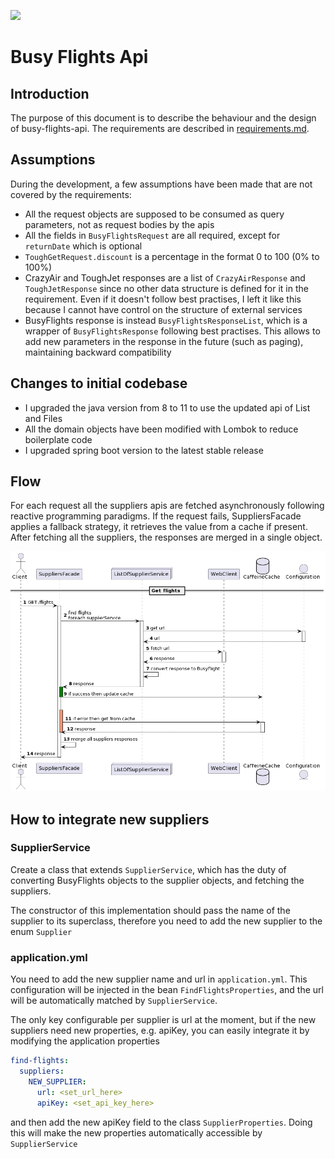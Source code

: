 ![](https://github.com/robertobatts/busy-flights-api/actions/workflows/maven.yml/badge.svg)
# Busy Flights Api

## Introduction
The purpose of this document is to describe the behaviour and the design of busy-flights-api.
The requirements are described in [requirements.md](./requirements.md).

## Assumptions
During the development, a few assumptions have been made that are not covered by the requirements:
- All the request objects are supposed to be consumed as query parameters, not as request bodies by the apis
- All the fields in `BusyFlightsRequest` are all required, except for `returnDate` which is optional
- `ToughGetRequest.discount` is a percentage in the format 0 to 100 (0% to 100%)
- CrazyAir and ToughJet responses are a list of `CrazyAirResponse` and `ToughJetResponse` since no other data structure is defined for it in the requirement. Even if it doesn't follow best practises, I left it like this because I cannot have control on the structure of external services
- BusyFlights response is instead `BusyFlightsResponseList`, which is a wrapper of `BusyFlightsResponse` following best practises. This allows to add new parameters in the response in the future (such as paging), maintaining backward compatibility

## Changes to initial codebase
- I upgraded the java version from 8 to 11 to use the updated api of List and Files
- All the domain objects have been modified with Lombok to reduce boilerplate code
- I upgraded spring boot version to the latest stable release

## Flow
For each request all the suppliers apis are fetched asynchronously following reactive programming paradigms.
If the request fails, SuppliersFacade applies a fallback strategy, it retrieves the value from a cache if present.
After fetching all the suppliers, the responses are merged in a single object.

![flowDiagram](./docs/flowDiagram.png)

## How to integrate new suppliers
### SupplierService
Create a class that extends `SupplierService`, which has the duty of converting BusyFlights objects to the supplier objects,
and fetching the suppliers.

The constructor of this implementation should pass the name of the supplier to its superclass, therefore you need to add the new supplier to the enum `Supplier`

### application.yml
You need to add the new supplier name and url in `application.yml`. This configuration will be injected in the bean `FindFlightsProperties`,
and the url will be automatically matched by `SupplierService`.

The only key configurable per supplier is url at the moment, but if the new suppliers need new properties, e.g. apiKey, you can easily integrate it by modifying the application properties
```yml
find-flights:
  suppliers:
    NEW_SUPPLIER: 
      url: <set_url_here>
      apiKey: <set_api_key_here>
```
and then add the new apiKey field to the class `SupplierProperties`. Doing this will make the new properties automatically accessible by `SupplierService`